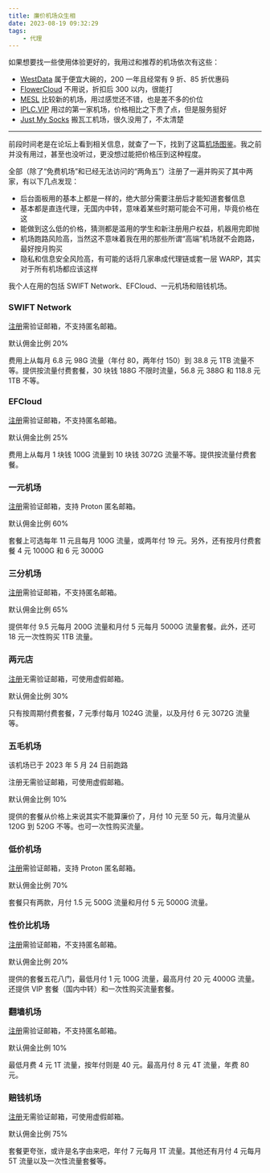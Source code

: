 ```yaml
---
title: 廉价机场众生相
date: 2023-08-19 09:32:29
tags:
    - 代理
---
```


如果想要找一些使用体验更好的，我用过和推荐的机场依次有这些：

- [WestData] 属于便宜大碗的，200 一年且经常有 9 折、85 折优惠码
- [FlowerCloud] 不用说，折扣后 300 以内，很能打
- [MESL] 比较新的机场，用过感觉还不错，也是差不多的价位
- [IPLC.VIP] 用过的第一家机场，价格相比之下贵了点，但是服务挺好
- [Just My Socks] 搬瓦工机场，很久没用了，不太清楚

---

前段时间老是在论坛上看到相关信息，就查了一下，找到了这篇[机场图鉴]。我之前并没有用过，甚至也没听过，更没想过能把价格压到这种程度。

<!-- more -->

全部（除了“免费机场”和已经无法访问的“两角五”）注册了一遍并购买了其中两家，有以下几点发现：

- 后台面板用的基本上都是一样的，绝大部分需要注册后才能知道套餐信息
- 基本都是直连代理，无国内中转，意味着某些时期可能会不可用，毕竟价格在这
- 能做到这么低的价格，猜测都是滥用的学生和新注册用户权益，机器用完即抛
- 机场跑路风险高，当然这不意味着我在用的那些所谓“高端”机场就不会跑路，最好按月购买
- 隐私和信息安全风险高，有可能的话将几家串成代理链或套一层 WARP，其实对于所有机场都应该这样

我个人在用的包括 SWIFT Network、EFCloud、一元机场和赔钱机场。

### SWIFT Network

[注册][SWIFT Network]需验证邮箱，不支持匿名邮箱。

默认佣金比例 20%

费用上从每月 6.8 元 98G 流量（年付 80，两年付 150）到 38.8 元 1TB 流量不等。提供按流量付费套餐，30 块钱 188G 不限时流量，56.8 元 388G 和 118.8 元 1TB 不等。

### EFCloud

[注册][EFCloud]需验证邮箱，不支持匿名邮箱。

默认佣金比例 25%

费用上从每月 1 块钱 100G 流量到 10 块钱 3072G 流量不等。提供按流量付费套餐。

### 一元机场

[注册][一元机场]需验证邮箱，支持 Proton 匿名邮箱。

默认佣金比例 60%

套餐上可选每年 11 元且每月 100G 流量，或两年付 19 元。另外，还有按月付费套餐 4 元 1000G 和 6 元 3000G

### 三分机场

[注册][三分机场]需验证邮箱，不支持匿名邮箱。

默认佣金比例 65%

提供年付 9.5 元每月 200G 流量和月付 5 元每月 5000G 流量套餐。此外，还可 18 元一次性购买 1TB 流量。

### 两元店

[注册][两元店]无需验证邮箱，可使用虚假邮箱。

默认佣金比例 30%

只有按周期付费套餐，7 元季付每月 1024G 流量，以及月付 6 元 3072G 流量等。

### 五毛机场

该机场已于 2023 年 5 月 24 日前跑路

注册无需验证邮箱，可使用虚假邮箱。

默认佣金比例 10%

提供的套餐从价格上来说其实不能算廉价了，月付 10 元至 50 元，每月流量从 120G 到 520G 不等。也可一次性购买流量。

### 低价机场

[注册][低价机场]需验证邮箱，支持 Proton 匿名邮箱。

默认佣金比例 70%

套餐只有两款，月付 1.5 元 500G 流量和月付 5 元 5000G 流量。

### 性价比机场

[注册][性价比机场]需验证邮箱，不支持匿名邮箱。

默认佣金比例 20%

提供的套餐五花八门，最低月付 1 元 100G 流量，最高月付 20 元 4000G 流量。还提供 VIP 套餐（国内中转）和一次性购买流量套餐。

### 翻墙机场

[注册][翻墙机场]需验证邮箱，不支持匿名邮箱。

默认佣金比例 10%

最低月费 4 元 1T 流量，按年付则是 40 元。最高月付 8 元 4T 流量，年费 80 元。

### 赔钱机场

[注册][赔钱机场]无需验证邮箱，可使用虚假邮箱。

默认佣金比例 75%

套餐更夸张，或许是名字由来吧，年付 7 元每月 1T 流量。其他还有月付 4 元每月 5T 流量以及一次性流量套餐等。

[EFCloud]: https://yourl.ink/efcloud
[一元机场]: https://yourl.ink/yyjc
[三分机场]: https://yourl.ink/sfjc
[两元店]: https://yourl.ink/lyd
[低价机场]: https://yourl.ink/djjc
[性价比机场]: https://yourl.ink/xjbjc
[翻墙机场]: https://yourl.ink/fqjc
[赔钱机场]: https://yourl.ink/pqjc
[机场图鉴]: https://aijichang.com/6379/
[IPLC.VIP]: https://yourl.ink/iplc
[WestData]: https://yourl.ink/westdata
[FlowerCloud]: https://yourl.ink/flowercloud
[MESL]: https://yourl.ink/mesl
[Just My Socks]: https://yourl.ink/jms
[SWIFT Network]: https://yourl.ink/swift
